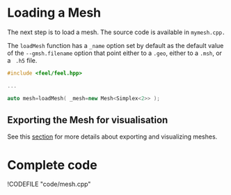 Loading a Mesh 
==============


The next step is to load a mesh. The source code is available in `mymesh.cpp.` 

The `loadMesh` function has a `_name` option set by default as the default value of the `--gmsh.filename` option that point either to a `.geo`, either to a `.msh`, or a ` .h5` file.

```c++
#include <feel/feel.hpp>

...

auto mesh=loadMesh( _mesh=new Mesh<Simplex<2>> );
```

## Exporting the Mesh for visualisation 

See this [section](05-VisualizingFunctions.md) for more details about
exporting and visualizing meshes.


# Complete code

!CODEFILE "code/mesh.cpp"
